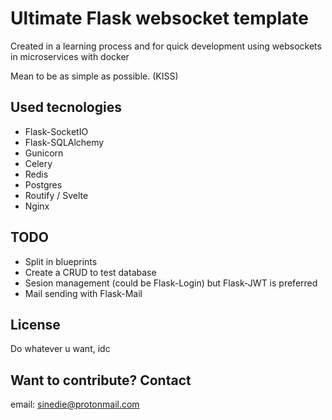 # Ultimate Flask websocket template

Created in a learning process and for quick development using websockets in microservices with docker

Mean to be as simple as possible. (KISS)

## Used tecnologies
- Flask-SocketIO
- Flask-SQLAlchemy
- Gunicorn
- Celery
- Redis
- Postgres
- Routify / Svelte
- Nginx

## TODO
- Split in blueprints
- Create a CRUD to test database
- Sesion management (could be Flask-Login) but Flask-JWT is preferred
- Mail sending with Flask-Mail

## License
Do whatever u want, idc

## Want to contribute? Contact
email: sinedie@protonmail.com
